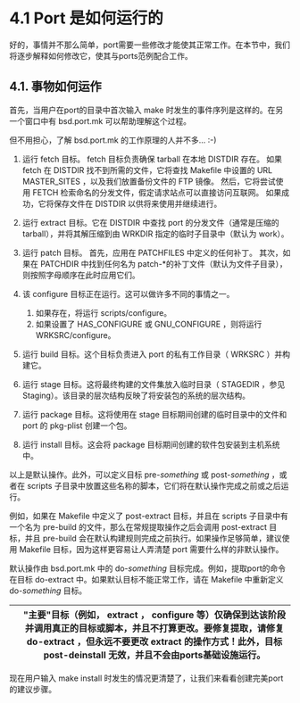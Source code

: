 # 4.1 Port 是如何运行的

好的，事情并不那么简单，port需要一些修改才能使其正常工作。在本节中，我们将逐步解释如何修改它，使其与ports范例配合工作。

## 4.1. 事物如何运作

首先，当用户在port的目录中首次输入 make 时发生的事件序列是这样的。在另一个窗口中有 bsd.port.mk 可以帮助理解这个过程。

但不用担心，了解 bsd.port.mk 的工作原理的人并不多... :-)

1. 运行 fetch 目标。 fetch 目标负责确保 tarball 在本地 DISTDIR 存在。 如果 fetch 在 DISTDIR 找不到所需的文件，它将查找 Makefile 中设置的 URL MASTER_SITES ，以及我们放置备份文件的 FTP 镜像。 然后，它将尝试使用 FETCH 检索命名的分发文件，假定请求站点可以直接访问互联网。 如果成功，它将保存文件在 DISTDIR 以供将来使用并继续进行。
2. 运行 extract 目标。它在 DISTDIR 中查找 port 的分发文件（通常是压缩的 tarball），并将其解压缩到由 WRKDIR 指定的临时子目录中（默认为 work）。
3. 运行 patch 目标。 首先，应用在 PATCHFILES 中定义的任何补丁。 其次，如果在 PATCHDIR 中找到任何名为 patch-*的补丁文件（默认为文件子目录），则按照字母顺序在此时应用它们。
4. 该 configure 目标正在运行。这可以做许多不同的事情之一。

    1. 如果存在，将运行 scripts/configure。
    2. 如果设置了 HAS_CONFIGURE 或 GNU_CONFIGURE ，则将运行 WRKSRC/configure。
5. 运行 build 目标。这个目标负责进入 port 的私有工作目录（ WRKSRC ）并构建它。
6. 运行 stage 目标。这将最终构建的文件集放入临时目录（ STAGEDIR ，参见 Staging）。该目录的层次结构反映了将安装包的系统的层次结构。
7. 运行 package 目标。这将使用在 stage 目标期间创建的临时目录中的文件和 port 的 pkg-plist 创建一个包。
8. 运行 install 目标。这会将 package 目标期间创建的软件包安装到主机系统中。

以上是默认操作。此外，可以定义目标 pre-<em>something</em> 或 post-<em>something</em> ，或者在 scripts 子目录中放置这些名称的脚本，它们将在默认操作完成之前或之后运行。

例如，如果在 Makefile 中定义了 post-extract 目标，并且在 scripts 子目录中有一个名为 pre-build 的文件，那么在常规提取操作之后会调用 post-extract 目标，并且 pre-build 会在默认构建规则完成之前执行。如果操作足够简单，建议使用 Makefile 目标，因为这样更容易让人弄清楚 port 需要什么样的非默认操作。

默认操作由 bsd.port.mk 中的 do-<em>something</em> 目标完成。例如，提取port的命令在目标 do-extract 中。如果默认目标不能正常工作，请在 Makefile 中重新定义 do-<em>something</em> 目标。

|  | "主要"目标（例如， extract ， configure 等）仅确保到达该阶段并调用真正的目标或脚本，并且不打算更改。要修复提取，请修复 do-extract ，但永远不要更改 extract 的操作方式！此外，目标 post-deinstall 无效，并且不会由ports基础设施运行。 |
| -- | -------------------------------------------------------------------------------------------------------------------------------------------------------------------------------------------------------------------------------------- |

现在用户输入 make install 时发生的情况更清楚了，让我们来看看创建完美port的建议步骤。
